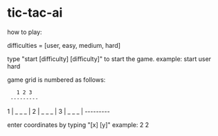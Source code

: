 # tic-tac-ai

how to play:
  
  difficulties = [user, easy, medium, hard]

  type "start [difficulty] [difficulty]" to start the game.
    example: start user hard
    
  game grid is numbered as follows:
    
       1 2 3
     ---------
  1  | _ _ _ |
  2  | _ _ _ |
  3  | _ _ _ |
     ---------
  
  enter coordinates by typing "[x] [y]"
    example: 2 2

